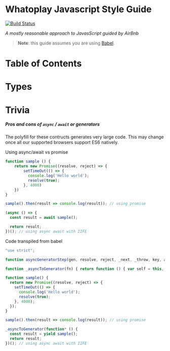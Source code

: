 # Whatoplay Javascript Style Guide

[![Build Status](https://travis-ci.org/joemccann/dillinger.svg?branch=master)](https://travis-ci.org/joemccann/dillinger)

_A mostly reasonable approach to JavasScript guided by AirBnb_

> **Note**: this guide assumes you are using [Babel](https://babeljs.io/).

# Table of Contents

# Types

# Trivia

##### Pros and cons of `async` / `await` or generators

The polyfill for these contructs generates very large code.
This may change once all our supported browsers support ES6 natively.

Using async/await vs promise

```javascript
function sample () {
	return new Promise((resolve, reject) => {
    	setTimeOut(() => {
          console.log('Hello world');
          resolve(true);
        }, 4000)
    })
}

sample().then(result => console.log(result)); // using promise

(async () => {
  const result = await sample();

  return result;
})(); // using async await with IIFE
```

Code transpiled from babel

```javascript
"use strict";

function asyncGeneratorStep(gen, resolve, reject, _next, _throw, key, arg) { try { var info = gen[key](arg); var value = info.value; } catch (error) { reject(error); return; } if (info.done) { resolve(value); } else { Promise.resolve(value).then(_next, _throw); } }

function _asyncToGenerator(fn) { return function () { var self = this, args = arguments; return new Promise(function (resolve, reject) { var gen = fn.apply(self, args); function _next(value) { asyncGeneratorStep(gen, resolve, reject, _next, _throw, "next", value); } function _throw(err) { asyncGeneratorStep(gen, resolve, reject, _next, _throw, "throw", err); } _next(undefined); }); }; }

function sample() {
  return new Promise((resolve, reject) => {
    setTimeOut(() => {
      console.log('Hello world');
      resolve(true);
    }, 4000);
  });
}

sample().then(result => console.log(result)); // using promise

_asyncToGenerator(function* () {
  const result = yield sample();
  return result;
})(); // using async await with IIFE
```
